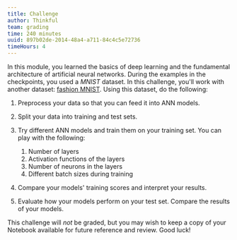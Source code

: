 ```yaml
---
title: Challenge
author: Thinkful
team: grading
time: 240 minutes
uuid: 897b02de-2014-48a4-a711-84c4c5e72736
timeHours: 4
---
```


In this module, you learned the basics of deep learning and the fundamental architecture of artificial neural networks. During the examples in the checkpoints, you used a *MNIST* dataset. In this challenge, you'll work with another dataset: [fashion MNIST](https://github.com/zalandoresearch/fashion-mnist). Using this dataset, do the following:

1. Preprocess your data so that you can feed it into ANN models.
2. Split your data into training and test sets.
3. Try different ANN models and train them on your training set. You can play with the following:  

    1. Number of layers  
    2. Activation functions of the layers  
    3. Number of neurons in the layers  
    4. Different batch sizes during training  
    
4. Compare your models' training scores and interpret your results.
5. Evaluate how your models perform on your test set. Compare the results of your models.

This challenge will *not* be graded, but you may wish to keep a copy of your Notebook available for future reference and review. Good luck!
